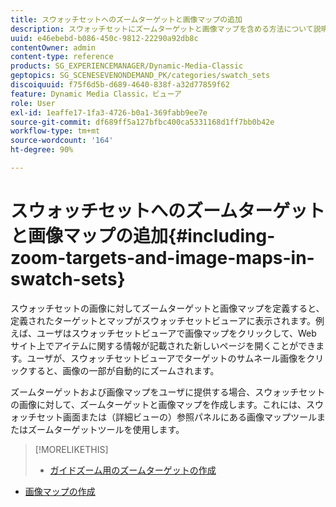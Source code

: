 ```yaml
---
title: スウォッチセットへのズームターゲットと画像マップの追加
description: スウォッチセットにズームターゲットと画像マップを含める方法について説明します。
uuid: e46ebebd-b086-450c-9812-22290a92db8c
contentOwner: admin
content-type: reference
products: SG_EXPERIENCEMANAGER/Dynamic-Media-Classic
geptopics: SG_SCENESEVENONDEMAND_PK/categories/swatch_sets
discoiquuid: f75f6d5b-d689-4640-838f-a32d77859f62
feature: Dynamic Media Classic，ビューア
role: User
exl-id: 1eaffe17-1fa3-4726-b0a1-369fabb9ee7e
source-git-commit: df689ff5a127bfbc400ca5331168d1ff7bb0b42e
workflow-type: tm+mt
source-wordcount: '164'
ht-degree: 90%

---
```


# スウォッチセットへのズームターゲットと画像マップの追加{#including-zoom-targets-and-image-maps-in-swatch-sets}

スウォッチセットの画像に対してズームターゲットと画像マップを定義すると、定義されたターゲットとマップがスウォッチセットビューアに表示されます。例えば、ユーザはスウォッチセットビューアで画像マップをクリックして、Web サイト上でアイテムに関する情報が記載された新しいページを開くことができます。ユーザが、スウォッチセットビューアでターゲットのサムネール画像をクリックすると、画像の一部が自動的にズームされます。

ズームターゲットおよび画像マップをユーザに提供する場合、スウォッチセットの画像に対して、ズームターゲットと画像マップを作成します。これには、スウォッチセット画面または（詳細ビューの）参照パネルにある画像マップツールまたはズームターゲットツールを使用します。

>[!MORELIKETHIS]
>
>* [ガイドズーム用のズームターゲットの作成](creating-zoom-targets-guided-zoom.md#creating_zoom_targets_for_guided_zoom)
* [画像マップの作成](creating-image-maps.md#creating_image_maps)

